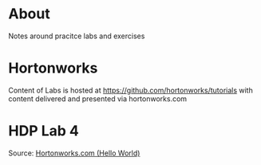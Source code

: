 
# About

Notes around pracitce labs and exercises

# Hortonworks

Content of Labs is hosted at https://github.com/hortonworks/tutorials with content delivered and presented via hortonworks.com

# HDP Lab 4

Source: [Hortonworks.com (Hello World)](http://hortonworks.com/hadoop-tutorial/hello-world-an-introduction-to-hadoop-hcatalog-hive-and-pig/)

